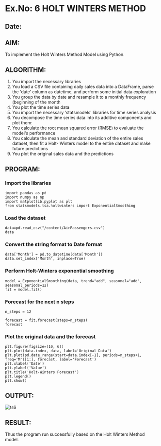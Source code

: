 # Ex.No: 6               HOLT WINTERS METHOD
## Date: 

## AIM:
To implement the Holt Winters Method Model using Python.

## ALGORITHM:
1. You import the necessary libraries
2. You load a CSV file containing daily sales data into a DataFrame, parse the 'date' column as
datetime, and perform some initial data exploration
3. You group the data by date and resample it to a monthly frequency (beginning of the month
4. You plot the time series data
5. You import the necessary 'statsmodels' libraries for time series analysis
6. You decompose the time series data into its additive components and plot them:
7. You calculate the root mean squared error (RMSE) to evaluate the model's performance
8. You calculate the mean and standard deviation of the entire sales dataset, then fit a Holt-
Winters model to the entire dataset and make future predictions
9. You plot the original sales data and the predictions
   
## PROGRAM:

### Import the libraries
```
import pandas as pd
import numpy as np
import matplotlib.pyplot as plt
from statsmodels.tsa.holtwinters import ExponentialSmoothing
```
### Load the dataset
```
data=pd.read_csv("/content/AirPassengers.csv")
data
```
### Convert the string format to Date format
```
data['Month'] = pd.to_datetime(data['Month'])
data.set_index('Month', inplace=True)
```
### Perform Holt-Winters exponential smoothing
```
model = ExponentialSmoothing(data, trend="add", seasonal="add", seasonal_periods=12)
fit = model.fit()
```
### Forecast for the next n steps
```
n_steps = 12  

forecast = fit.forecast(steps=n_steps)
forecast
```
### Plot the original data and the forecast
```
plt.figure(figsize=(10, 6))
plt.plot(data.index, data, label='Original Data')
plt.plot(pd.date_range(start=data.index[-1], periods=n_steps+1, freq='M')[1:], forecast, label='Forecast')
plt.xlabel('Date')
plt.ylabel('Value')
plt.title('Holt-Winters Forecast')
plt.legend()
plt.show()
```

## OUTPUT:
![ts6](https://github.com/Kishore00007/TSA_EXP6/assets/94233985/4a91b9cb-4a7b-478d-924e-8c4f66661ef8)


## RESULT:
Thus the program run successfully based on the Holt Winters Method model.
